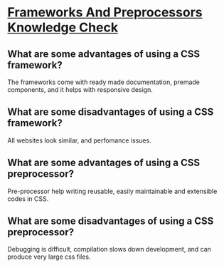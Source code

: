 # [Frameworks And Preprocessors Knowledge Check](https://www.theodinproject.com/lessons/node-path-intermediate-html-and-css-frameworks-and-preprocessors#knowledge-check)

## What are some advantages of using a CSS framework?
The frameworks come with ready made documentation, premade components, and it helps with responsive design.

## What are some disadvantages of using a CSS framework?
All websites look similar, and perfomance issues. 

## What are some advantages of using a CSS preprocessor?
Pre-processor help writing reusable, easily maintainable and extensible codes in CSS. 

## What are some disadvantages of using a CSS preprocessor?
Debugging is difficult, compilation slows down development, and can produce very large css files.